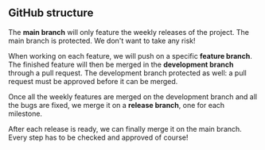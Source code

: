 ## GitHub structure
The **main branch** will only feature the weekly releases of the project. The main branch is protected. We don't want to take any risk!

When working on each feature, we will push on a specific **feature branch**.
The finished feature will then be merged in the **development branch** through a pull request. The development branch protected as well: a pull request must be approved before it can be merged.

Once all the weekly features are merged on the development branch and all the bugs are fixed, we merge it on a **release branch**, one for each milestone.

After each release is ready, we can finally merge it on the main branch. Every step has to be checked and approved of course!
